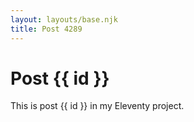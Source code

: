 ```yaml
---
layout: layouts/base.njk
title: Post 4289
---
```


# Post {{ id }}

This is post {{ id }} in my Eleventy project.
